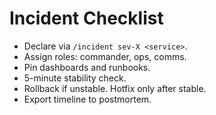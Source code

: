 # Incident Checklist

- Declare via `/incident sev-X <service>`.
- Assign roles: commander, ops, comms.
- Pin dashboards and runbooks.
- 5-minute stability check.
- Rollback if unstable. Hotfix only after stable.
- Export timeline to postmortem.
